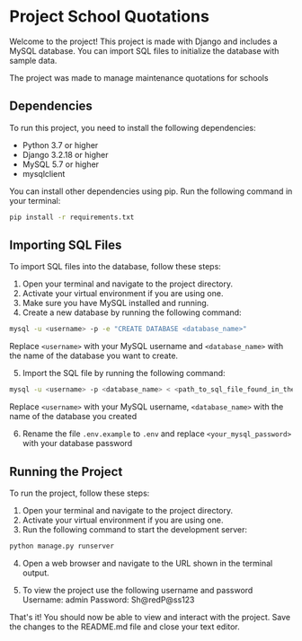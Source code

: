 # Project School Quotations

Welcome to the project! This project is made with Django and includes a MySQL database. You can import SQL files to initialize the database with sample data.

The project was made to manage maintenance quotations for schools

## Dependencies

To run this project, you need to install the following dependencies:

- Python 3.7 or higher
- Django 3.2.18 or higher
- MySQL 5.7 or higher
- mysqlclient

You can install other dependencies using pip. Run the following command in your terminal:

```Bash
pip install -r requirements.txt
```


## Importing SQL Files

To import SQL files into the database, follow these steps:

1. Open your terminal and navigate to the project directory.
2. Activate your virtual environment if you are using one.
3. Make sure you have MySQL installed and running.
4. Create a new database by running the following command:

```Bash
mysql -u <username> -p -e "CREATE DATABASE <database_name>"
```

Replace `<username>` with your MySQL username and `<database_name>` with the name of the database you want to create.


5. Import the SQL file by running the following command:

```Bash
mysql -u <username> -p <database_name> < <path_to_sql_file_found_in_the_project_root_directory>
```

Replace `<username>` with your MySQL username, `<database_name>` with the name of the database you created

6. Rename the file `.env.example` to `.env` and replace `<your_mysql_password>` with your database password 

## Running the Project

To run the project, follow these steps:

1. Open your terminal and navigate to the project directory.
2. Activate your virtual environment if you are using one.
3. Run the following command to start the development server:

```Bash
python manage.py runserver
```

4. Open a web browser and navigate to the URL shown in the terminal output.

5. To view the project use the following username and password
   Username: admin
   Password: Sh@redP@ss123

That's it! You should now be able to view and interact with the project.
Save the changes to the README.md file and close your text editor.